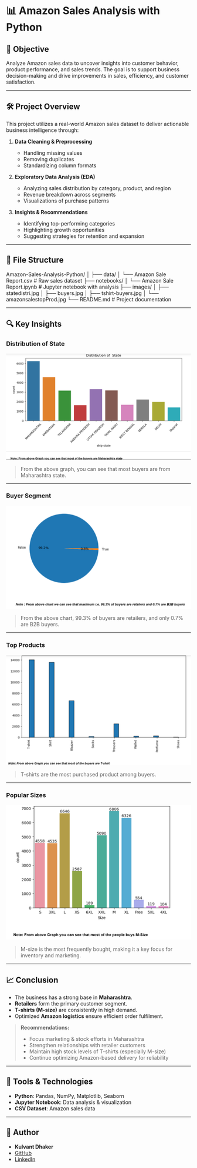 # 📊 Amazon Sales Analysis with Python

## 📌 Objective
Analyze Amazon sales data to uncover insights into customer behavior, product performance, and sales trends. The goal is to support business decision-making and drive improvements in sales, efficiency, and customer satisfaction.

---

## 🛠️ Project Overview
This project utilizes a real-world Amazon sales dataset to deliver actionable business intelligence through:

1. **Data Cleaning & Preprocessing**
    - Handling missing values  
    - Removing duplicates  
    - Standardizing column formats

2. **Exploratory Data Analysis (EDA)**
    - Analyzing sales distribution by category, product, and region  
    - Revenue breakdown across segments  
    - Visualizations of purchase patterns

3. **Insights & Recommendations**
    - Identifying top-performing categories  
    - Highlighting growth opportunities  
    - Suggesting strategies for retention and expansion

---

## 📂 File Structure

Amazon-Sales-Analysis-Python/
│
├── data/
│ └── Amazon Sale Report.csv # Raw sales dataset
├── notebooks/
│ └── Amazon Sale Report.ipynb # Jupyter notebook with analysis
├── images/
│ ├── statedistri.jpg
│ ├── buyers.jpg
│ ├── tshirt-buyers.jpg
│ └── amazonsalestopProd.jpg
└── README.md # Project documentation



---

## 🔍 Key Insights

### Distribution of State

![Distribution of State](images/statedistri.png)

> From the above graph, you can see that most buyers are from Maharashtra state.

---

### Buyer Segment

![Buyer Segment](images/buyers.png)

> From the above chart, 99.3% of buyers are retailers, and only 0.7% are B2B buyers.

---

### Top Products

![Top Products](images/tshirtbuyers.png)

> T-shirts are the most purchased product among buyers.

---

### Popular Sizes

![Popular Sizes](images/amazonsalestopProd.png)

> M-size is the most frequently bought, making it a key focus for inventory and marketing.

---

## 📈 Conclusion

- The business has a strong base in **Maharashtra**.
- **Retailers** form the primary customer segment.
- **T-shirts (M-size)** are consistently in high demand.
- Optimized **Amazon logistics** ensure efficient order fulfilment.

> **Recommendations:**  
> - Focus marketing & stock efforts in Maharashtra  
> - Strengthen relationships with retailer customers  
> - Maintain high stock levels of T-shirts (especially M-size)  
> - Continue optimizing Amazon-based delivery for reliability

---

## 🚀 Tools & Technologies

- **Python**: Pandas, NumPy, Matplotlib, Seaborn
- **Jupyter Notebook**: Data analysis & visualization
- **CSV Dataset**: Amazon sales data

---

## 👤 Author

- **Kulvant Dhaker**
- [GitHub](https://github.com/DhakerKulvant)
- [LinkedIn](https://www.linkedin.com/in/dhakerkulvant01)

